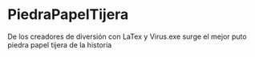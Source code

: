 # PiedraPapelTijera
 De los creadores de diversión con LaTex y Virus.exe surge el mejor puto piedra papel tijera de la historia
